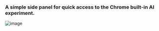 ### A simple side panel for quick access to the Chrome built-in AI experiment.


![image](https://github.com/user-attachments/assets/6946bb7a-100b-4b8b-9e90-b79e8d343e36)

